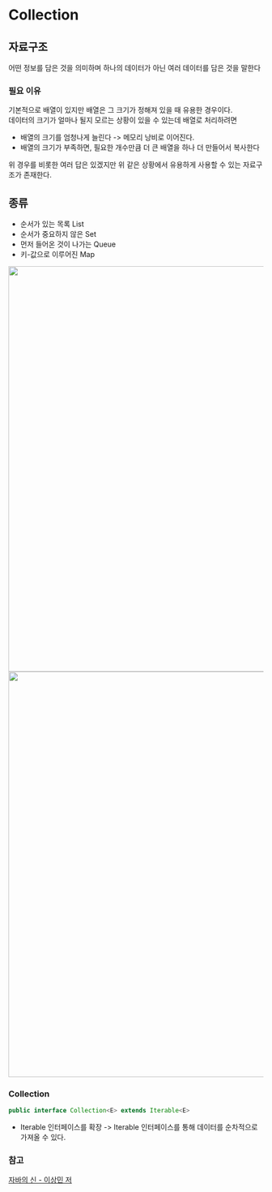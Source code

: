 # Collection
## 자료구조
어떤 정보를 담은 것을 의미하며 하나의 데이터가 아닌 여러 데이터를 담은 것을 말한다

### 필요 이유
기본적으로 배열이 있지만 배열은 그 크기가 정해져 있을 때 유용한 경우이다. <br>
데이터의 크기가 얼마나 될지 모르는 상황이 있을 수 있는데 배열로 처리하려면
- 배열의 크기를 엄청나게 늘린다 -> 메모리 낭비로 이어진다.
- 배열의 크기가 부족하면, 필요한 개수만큼 더 큰 배열을 하나 더 만들어서 복사한다

위 경우를 비롯한 여러 답은 있겠지만 위 같은 상황에서 유용하게 사용할 수 있는 자료구조가 존재한다.
<br>

## 종류
- 순서가 있는 목록 List
- 순서가 중요하지 않은 Set
- 먼저 들어온 것이 나가는 Queue
- 키-값으로 이루어진 Map

<img src="https://github.com/MoMoon-LKH/TIL/assets/66755342/c9e220c6-f687-43ed-9538-e533f88bdc1c" width="800">
<img src="https://github.com/MoMoon-LKH/TIL/assets/66755342/f87a8a90-1749-473a-99ad-7a5b2cc5113b" width="800">

<br>

### Collection
```java
public interface Collection<E> extends Iterable<E>
```
- Iterable 인터페이스를 확장 -> Iterable 인터페이스를 통해 데이터를 순차적으로 가져올 수 있다.



### 참고
[자바의 신 - 이상민 저](https://www.yes24.com/Product/Goods/42643850)

